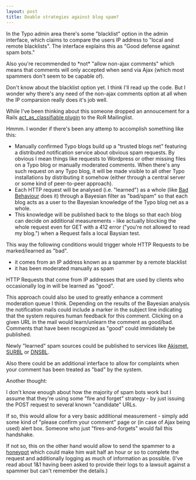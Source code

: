 ```yaml
--- 
layout: post
title: Doable strategies against blog spam?
---
```

<p>In the Typo admin area there's some "blacklist" option in the admin 
interface, which claims to compare the users IP address to "local and remote 
blacklists". The interface explains this as "Good defense against spam 
bots."</p>

<p>Also you're recommended to *not* "allow non-ajax comments" which means that
comments will only accepted when send via Ajax (which most spammers don't seem
to be capable of).</p>

<p>Don't know about the blacklist option yet. I think I'll read up the code.
But I wonder why there's any need of the non-ajax comments option at all when
the IP comparsion really does it's job well.</p>

<p>While I've been thinking about this someone dropped an annoucement for a
Rails <a
href="http://cuttingtheredtape.blogspot.com/2006/05/actsasclassifiable.html">act_as_classifiable
plugin</a> to the RoR Mailinglist.</p>

<p>Hmmm. I wonder if there's been any attemp to accomplish something like
this:</p>

<ul>
<li>Manually confirmed Typo blogs build up a "trusted blogs net" featuring a
distributed notification service about obvious spam requests. By obvious I
mean things like requests to Wordpress or other missing files on a Typo blog
or manually moderated comments.  When there's any such request on any Typo
blog, it will be made visible to all other Typo installations by distributing
it somehow (either through a central server or some kind of peer-to-peer
approach).</li>
<li>Each HTTP request will be analysed (i.e. "learned") as a whole (like <a 
href="http://www.homelandstupidity.us/software/bad-behavior/">Bad 
Behaviour</a> does it) through a Bayesian filter as "bad/spam" so that each 
blog acts as a user to the Bayesian knowledge of the Typo blog net as a 
whole.</li>
<li>This knowledge will be published back to the blogs so that each blog can
decide on additional measurements - like actually blocking the whole request
even for GET with a 412 error ("you're not allowed to read my blog.") when a
Request fails a local Baysian test.</li>
</ul>

<p>This way the following conditions would trigger whole HTTP Requests to be
marked/learned as "bad".</p>

<ul>
<li>it comes from an IP address known as a spammer by a remote blacklist</li>
<li>it has been moderated manually as spam</li>
</ul>

<p>HTTP Requests that come from IP addresses that are used by clients who
occasionally log in will be learned as "good".</p>

<p>This approach could also be used to greatly enhance a comment moderation
queue I think. Depending on the results of the Bayesian analysis the notification
mails could include a marker in the subject line indicating that the system
requires human feedback for this comment. Clicking on a given URL in the mail
would learn/unlearn the comment as good/bad. Comments that have been
recognized as "good" could immidiately be published.</p>

<p>Newly "learned" spam sources could be published to services like <a href="http://akismet.com/">Akismet</a>, <a href="http://www.surbl.org/">SURBL</a> or <a href="http://www.dnsbl.org/">DNSBL</a>.</p>

<p>Also there could be an additional interface to allow for complaints when
your comment has been treated as "bad" by the system.</p>


<p>Another thought:</p>

<p>I don't know enough about how the majority of spam bots work but I assume
that they're using some "fire and forget" strategy - by just issuing the POST
request to several known "candidate" URLs.</p>

<p>If so, this would allow for a very basic additional measurement - simply
add some kind of "please confirm your comment" page or (in case of Ajax being
used) alert box. Someone who just "fires-and-forgets" would fail this
handshake.</p>

<p>If not so, this on the other hand would allow to send the spammer to a
<a href="http://en.wikipedia.org/wiki/Honeypot_%28computing%29">honeypot</a> 
which could make him wait half an hour or so to complete the request and 
additionally logging as much of information as possible. (I've read about 1&1 
having been asked to provide their logs to a lawsuit against a spammer but 
can't remember the details.)</p>
